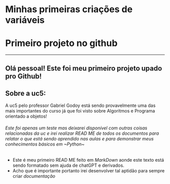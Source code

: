 # Minhas primeiras criações de variáveis
# Primeiro projeto no github

---

Olá pessoal! Este foi meu primeiro projeto upado pro Github! 
---
## Sobre a uc5: 
A uc5 pelo professor Gabriel Godoy está sendo provavelmente uma das mais importantes do curso já que foi visto sobre Algoritmos e Programa orientado a objetos!

###### Este foi apenas um teste mas deixarei disponível com outras coisas relacionadas da uc e irei realizar READ ME de todos os documentos para relatar o que está sendo aprendido nas aulas e para demonstrar meus conhecimentos básicos em *~Python~* 

- Este é meu primeiro READ ME feito em *MarkDown* aonde este texto está sendo formatado sem ajuda de chatGPT e derivados.
- Acho que é importante portanto irei desenvolver tal aptidão para sempre criar *documentação*